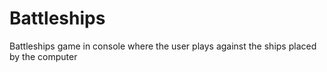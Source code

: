 # Battleships
Battleships game in console where the user plays against the ships placed by the computer 
